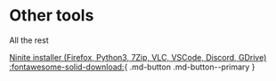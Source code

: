 # Other tools

All the rest

[Ninite installer (Firefox, Python3, 7Zip, VLC, VSCode, Discord, GDrive) :fontawesome-solid-download:](https://cdn.discordapp.com/attachments/1004819283496415282/1004819360919080962/ninite.exe){ .md-button .md-button--primary }